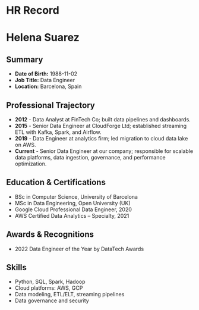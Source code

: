 # HR Record

# Helena Suarez

## Summary
- **Date of Birth:** 1988-11-02
- **Job Title:** Data Engineer
- **Location:** Barcelona, Spain

## Professional Trajectory
- **2012** - Data Analyst at FinTech Co; built data pipelines and dashboards.
- **2015** - Senior Data Engineer at CloudForge Ltd; established streaming ETL with Kafka, Spark, and Airflow.
- **2019** - Data Engineer at analytics firm; led migration to cloud data lake on AWS.
- **Current** - Senior Data Engineer at our company; responsible for scalable data platforms, data ingestion, governance, and performance optimization.

## Education & Certifications
- BSc in Computer Science, University of Barcelona
- MSc in Data Engineering, Open University (UK)
- Google Cloud Professional Data Engineer, 2020
- AWS Certified Data Analytics – Specialty, 2021

## Awards & Recognitions
- 2022 Data Engineer of the Year by DataTech Awards

## Skills
- Python, SQL, Spark, Hadoop
- Cloud platforms: AWS, GCP
- Data modeling, ETL/ELT, streaming pipelines
- Data governance and security
